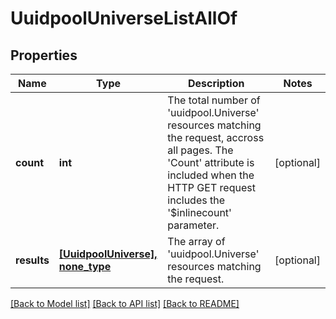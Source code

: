 # UuidpoolUniverseListAllOf

## Properties
Name | Type | Description | Notes
------------ | ------------- | ------------- | -------------
**count** | **int** | The total number of &#39;uuidpool.Universe&#39; resources matching the request, accross all pages. The &#39;Count&#39; attribute is included when the HTTP GET request includes the &#39;$inlinecount&#39; parameter. | [optional] 
**results** | [**[UuidpoolUniverse], none_type**](UuidpoolUniverse.md) | The array of &#39;uuidpool.Universe&#39; resources matching the request. | [optional] 

[[Back to Model list]](../README.md#documentation-for-models) [[Back to API list]](../README.md#documentation-for-api-endpoints) [[Back to README]](../README.md)



